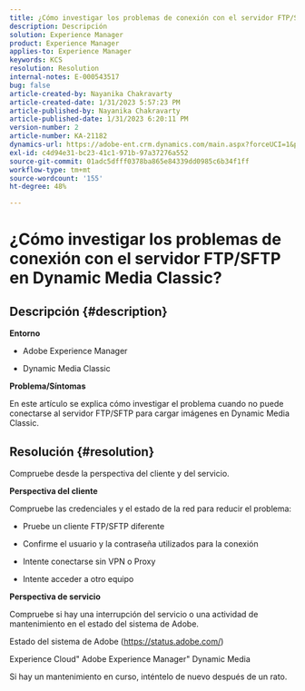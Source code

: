 ```yaml
---
title: ¿Cómo investigar los problemas de conexión con el servidor FTP/SFTP en Dynamic Media Classic?
description: Descripción
solution: Experience Manager
product: Experience Manager
applies-to: Experience Manager
keywords: KCS
resolution: Resolution
internal-notes: E-000543517
bug: false
article-created-by: Nayanika Chakravarty
article-created-date: 1/31/2023 5:57:23 PM
article-published-by: Nayanika Chakravarty
article-published-date: 1/31/2023 6:20:11 PM
version-number: 2
article-number: KA-21182
dynamics-url: https://adobe-ent.crm.dynamics.com/main.aspx?forceUCI=1&pagetype=entityrecord&etn=knowledgearticle&id=b8a6a1b1-90a1-ed11-aad1-6045bd0063aa
exl-id: c4d94e31-bc23-41c1-971b-97a37276a552
source-git-commit: 01adc5dfff0378ba865e84339dd0985c6b34f1ff
workflow-type: tm+mt
source-wordcount: '155'
ht-degree: 48%

---
```


# ¿Cómo investigar los problemas de conexión con el servidor FTP/SFTP en Dynamic Media Classic?

## Descripción {#description}


<b>Entorno</b>

- Adobe Experience Manager

- Dynamic Media Classic

<b>Problema/Síntomas</b>

En este artículo se explica cómo investigar el problema cuando no puede conectarse al servidor FTP/SFTP para cargar imágenes en Dynamic Media Classic.


## Resolución {#resolution}


Compruebe desde la perspectiva del cliente y del servicio.

<b>Perspectiva del cliente</b>

Compruebe las credenciales y el estado de la red para reducir el problema:

- Pruebe un cliente FTP/SFTP diferente

- Confirme el usuario y la contraseña utilizados para la conexión

- Intente conectarse sin VPN o Proxy

- Intente acceder a otro equipo

<b>Perspectiva de servicio</b>

Compruebe si hay una interrupción del servicio o una actividad de mantenimiento en el estado del sistema de Adobe.

Estado del sistema de Adobe (https://status.adobe.com/)

Experience Cloud&quot; Adobe Experience Manager&quot; Dynamic Media

Si hay un mantenimiento en curso, inténtelo de nuevo después de un rato.
